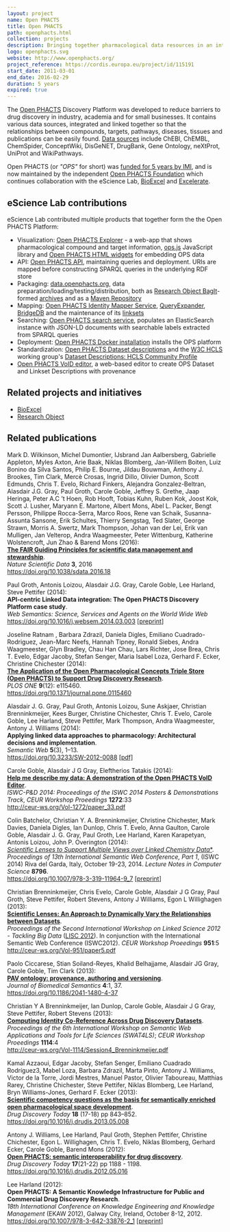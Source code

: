 ```yaml
---
layout: project
name: Open PHACTS
title: Open PHACTS
path: openphacts.html
collection: projects
description: Bringing together pharmacological data resources in an integrated, interoperable infrastructure
logo: openphacts.svg
website: http://www.openphacts.org/
project_reference: https://cordis.europa.eu/project/id/115191
start_date: 2011-03-01
end_date: 2016-02-29
duration: 5 years
expired: true
---
```



The [Open PHACTS](http://www.openphacts.org) Discovery Platform was developed to reduce barriers to drug discovery in industry, academia and for small businesses. It contains various data sources, integrated and linked together so that the relationships between compounds, targets, pathways, diseases, tissues and publications can be easily found. [Data sources](http://www.openphacts.org/2/sci/data.html) include ChEBI, ChEMBL, ChemSpider, ConceptWiki, DisGeNET, DrugBank, Gene Ontology, neXtProt, UniProt and WikiPathways.

Open PHACTS (or _"OPS"_ for short) was [funded for 5 years by IMI](http://www.imi.europa.eu/content/open-phacts), and is now maintained by the independent [Open PHACTS Foundation](http://www.openphactsfoundation.org/) which continues collaboration with the 
eScience Lab, [BioExcel](/projects/bioexcel) and [Excelerate](/projects/excelerate).


## eScience Lab contributions

eScience Lab contributed multiple products that together form the the Open PHACTS Platform:

* Visualization: [Open PHACTS Explorer](https://explorer.openphacts.org/) - a web-app that shows pharmacological compound and target information, [ops.js](https://www.npmjs.com/package/ops.js) JavaScript library and  [Open PHACTS HTML widgets](https://github.com/openphacts/ops-html-widgets) for embedding OPS data
* API: [Open PHACTS API](https://dev.openphacts.org/docs), maintaining queries and deployment. URIs are mapped before constructing SPARQL queries in the underlying RDF store
* Packaging: [data.openphacts.org](http://data.openphacts.org/), data preparation/loading/testing/distribution, both as [Research Object BagIt](https://github.com/ResearchObject/bagit-ro)-formed [archives](http://data.openphacts.org/artifactory/data/dev/2.0/rdf/) and as a [Maven Repository](http://data.openphacts.org/artifactory/data/org/openphacts/data/)
* Mapping: [Open PHACTS Identity Mapper Service](https://github.com/openphacts/queryExpander/tree/master/docker), [QueryExpander](http://ops2.few.vu.nl/QueryExpander), [BridgeDB](http://www.bridgedb.org/) and the maintenance of its [linksets](http://data.openphacts.org/2.1/ims/linksets/)
* Searching: [Open PHACTS search service](https://github.com/openphacts/ops-search), populates an ElasticSearch instance with JSON-LD documents with searchable labels extracted from SPARQL queries
* Deployment: [Open PHACTS Docker installation](https://github.com/openphacts/ops-docker/) installs the OPS platform
* Standardization: [Open PHACTS Dataset descriptions](http://www.openphacts.org/specs/2013/WD-datadesc-20130912/) and the [W3C HCLS]() working group's [Dataset Descriptions: HCLS Community Profile](https://www.w3.org/TR/hcls-dataset/)
* [Open PHACTS VoID editor](https://github.com/openphacts/Void-Editor2), a web-based editor to create OPS Dataset and Linkset Descriptions with provenance

## Related projects and initiatives

* [BioExcel](/projects/bioexcel) 
* [Research Object](/products/researchobject/)
 
## Related publications


Mark D. Wilkinson, Michel Dumontier, IJsbrand Jan Aalbersberg, Gabrielle Appleton, Myles Axton, Arie Baak,
Niklas Blomberg, Jan-Willem Boiten, Luiz Bonino da Silva Santos, Philip E. Bourne, Jildau Bouwman, Anthony J. Brookes,
Tim Clark, Mercè Crosas, Ingrid Dillo, Olivier Dumon, Scott Edmunds, Chris T. Evelo, Richard Finkers,
Alejandra Gonzalez-Beltran, Alasdair J.G. Gray, Paul Groth, Carole Goble, Jeffrey S. Grethe, Jaap Heringa,
Peter A.C ’t Hoen, Rob Hooft, Tobias Kuhn, Ruben Kok, Joost Kok, Scott J. Lusher, Maryann E. Martone, Albert Mons,
Abel L. Packer, Bengt Persson, Philippe Rocca-Serra, Marco Roos, Rene van Schaik, Susanna-Assunta Sansone, Erik Schultes,
Thierry Sengstag, Ted Slater, George Strawn, Morris A. Swertz, Mark Thompson, Johan van der Lei, Erik van Mulligen,
Jan Velterop, Andra Waagmeester, Peter Wittenburg, Katherine Wolstencroft, Jun Zhao & Barend Mons (2016):  
[**The FAIR Guiding Principles for scientific data management and stewardship**](https://doi.org/10.1038/sdata.2016.18).  
_Nature Scientific Data_ **3**, 2016  
<https://doi.org/10.1038/sdata.2016.18>

Paul Groth, Antonis Loizou, Alasdair J.G. Gray, Carole Goble, Lee Harland, Steve Pettifer (2014):  
**API-centric Linked Data integration: The Open PHACTS Discovery Platform case study**.  
_Web Semantics: Science, Services and Agents on the World Wide Web_  
<https://doi.org/10.1016/j.websem.2014.03.003>
[[preprint](https://www.research.manchester.ac.uk/portal/files/209942151/359_609_1_SM.pdf)]

Joseline Ratnam , Barbara Zdrazil, Daniela Digles, Emiliano Cuadrado-Rodriguez, Jean-Marc Neefs, Hannah Tipney, Ronald Siebes, Andra Waagmeester, Glyn Bradley, Chau Han Chau, Lars Richter, Jose Brea, Chris T. Evelo, Edgar Jacoby, Stefan Senger, Maria Isabel Loza, Gerhard F. Ecker, Christine Chichester (2014):  
[**The Application of the Open Pharmacological Concepts Triple Store (Open PHACTS) to Support Drug Discovery Research**](https://doi.org/10.1371/journal.pone.0115460).  
_PLOS ONE_ **9**(12): e115460.  
<https://doi.org/10.1371/journal.pone.0115460>

Alasdair J. G. Gray, Paul Groth, Antonis Loizou, Sune Askjaer, Christian Brenninkmeijer, Kees Burger, Christine Chichester, Chris T. Evelo, Carole Goble, Lee Harland, Steve Pettifer, Mark Thompson, Andra Waagmeester, Antony J. Williams (2014):  
**Applying linked data approaches to pharmacology: Architectural decisions and implementation**.  
_Semantic Web_ **5**(3), 1–13.  
<https://doi.org/10.3233/SW-2012-0088>
[[pdf]](http://www.semantic-web-journal.net/system/files/swj258_1.pdf)

Carole Goble, Alasdair J G Gray, Eleftherios Tatakis (2014):  
[**Help me describe my data: A demonstration of the Open PHACTS VoID Editor**](http://ceur-ws.org/Vol-1272/paper_33.pdf).  
_ISWC-P&D 2014: Proceedings of the ISWC 2014 Posters & Demonstrations Track_,
_CEUR Workshop Proeedings_ **1272**:33  
<http://ceur-ws.org/Vol-1272/paper_33.pdf>

Colin Batchelor, Christian Y. A. Brenninkmeijer, Christine Chichester, Mark Davies, Daniela Digles, Ian Dunlop, Chris T. Evelo, Anna Gaulton, Carole Goble, Alasdair J. G. Gray, Paul Groth, Lee Harland, Karen Karapetyan, Antonis Loizou, John P. Overington (2014):  
[*Scientific Lenses to Support Multiple Views over Linked Chemistry Data**](https://link.springer.com/content/pdf/10.1007%2F978-3-319-11964-9_7.pdf).  
_Proceedings of 13th International Semantic Web Conference, Part 1_, (ISWC 2014) Riva del Garda, Italy, October 19-23, 2014.
_Lecture Notes in Computer Science_ **8796**.  
<https://doi.org/10.1007/978-3-319-11964-9_7>
[[preprint](https://www.research.manchester.ac.uk/portal/en/publications/scientific-lenses-to-support-multiple-views-over-linked-chemistry-data(5eb9b5f8-2f13-478a-a99d-2b4cc3c5cf4c).html)]

Christian Brenninkmeijer, Chris Evelo, Carole Goble, Alasdair J G Gray, Paul Groth, Steve Pettifer, Robert Stevens, Antony J Williams, Egon L Willighagen (2013):  
[**Scientific Lenses: An Approach to Dynamically Vary the Relationships between Datasets**](http://ceur-ws.org/Vol-951/paper5.pdf).  
_Proceedings of the Second International Workshop on Linked Science 2012 - Tackling Big Data_ ([LISC 2012](http://ceur-ws.org/Vol-951/)).
In conjunction with the International Semantic Web Conference (ISWC2012).
_CEUR Workshop Proeedings_ **951**:5  
<http://ceur-ws.org/Vol-951/paper5.pdf>

Paolo Ciccarese, Stian Soiland-Reyes, Khalid Belhajjame, Alasdair JG Gray, Carole Goble, Tim Clark (2013):  
[**PAV ontology: provenance, authoring and versioning**](https://doi.org/10.1186/2041-1480-4-37).  
_Journal of Biomedical Semantics_ **4**:1, 37.  
<https://doi.org/10.1186/2041-1480-4-37>

Christian Y A Brenninkmeijer, Ian Dunlop, Carole Goble, Alasdair J G Gray, Steve Pettifer, Robert Stevens (2013):  
[**Computing Identity Co-Reference Across Drug Discovery Datasets**](http://ceur-ws.org/Vol-1114/Session4_Brenninkmeijer.pdf).  
_Proceedings of the 6th International Workshop on Semantic Web Applications and Tools for Life Sciences (SWAT4LS)_; 
_CEUR Workshop Proeedings_ **1114**:4  
<http://ceur-ws.org/Vol-1114/Session4_Brenninkmeijer.pdf>

Kamal Azzaoui, Edgar Jacoby, Stefan Senger, Emiliano Cuadrado Rodríguez3, Mabel Loza, Barbara Zdrazil, Marta Pinto, Antony J. Williams, Victor de la Torre, Jordi Mestres, Manuel Pastor, Olivier Taboureau, Matthias Rarey, Christine Chichester, Steve Pettifer, Niklas Blomberg, Lee Harland, Bryn Williams-Jones, Gerhard F. Ecker (2013):  
[**Scientific competency questions as the basis for semantically enriched open pharmacological space development**](https://doi.org/10.1016/j.drudis.2013.05.008).  
_Drug Discovery Today_ **18** (17-18) pp 843–852.  
<https://doi.org/10.1016/j.drudis.2013.05.008>

Antony J. Williams, Lee Harland, Paul Groth, Stephen Pettifer, Christine Chichester, Egon L. Willighagen, Chris T. Evelo, Niklas Blomberg, Gerhard Ecker, Carole Goble, Barend Mons (2012):  
[**Open PHACTS: semantic interoperability for drug discovery**](https://doi.org/10.1016/j.drudis.2012.05.016).  
_Drug Discovery Today_  **17**(21-22) pp 1188 - 1198.  
<https://doi.org/10.1016/j.drudis.2012.05.016>

Lee Harland (2012):  
**Open PHACTS: A Semantic Knowledge Infrastructure for Public and Commercial Drug Discovery Research**.  
_18th International Conference on Knowledge Engineering and Knowledge Management_ (EKAW 2012),
Galway City, Ireland, October 8-12, 2012.
<https://doi.org/10.1007/978-3-642-33876-2_1> 
[[preprint]](http://www.openphacts.org/documents/publications/Harland_Open%20PHACTS_A%20semantic%20knowledge%20infrastructure%20for%20public%20and%20commercial%20drug%20discovery%20research_Springer_Lecture%20Notes%20in%20Computer%20Science_V%207603_2012_p1-7.pdf)


